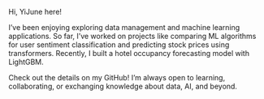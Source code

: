 Hi, YiJune here!

I’ve been enjoying exploring data management and machine learning applications.
So far, I’ve worked on projects like comparing ML algorithms for user sentiment classification and
predicting stock prices using transformers. Recently, I built a hotel occupancy forecasting model with LightGBM.

Check out the details on my GitHub! I’m always open to learning, collaborating,
or exchanging knowledge about data, AI, and beyond.
